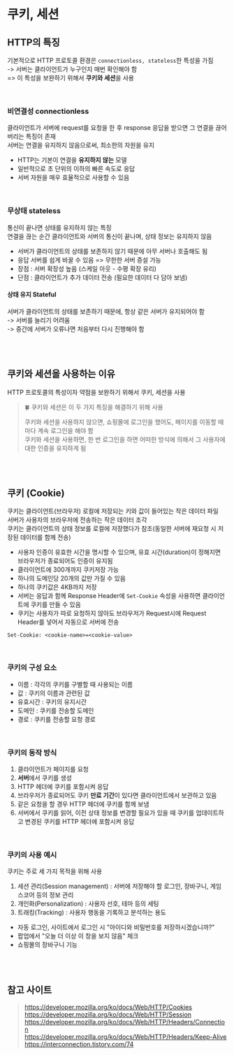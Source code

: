 # 쿠키, 세션

## HTTP의 특징

기본적으로 HTTP 프로토콜 환경은 `connectionless, stateless`한 특성을 가짐  
-> 서버는 클라이언트가 누구인지 매번 확인해야 함  
=> 이 특성을 보완하기 위해서 **쿠키와 세션**을 사용  

<br>

### 비연결성 connectionless

클라이언트가 서버에 request를 요청을 한 후 response 응답을 받으면 그 연결을 끊어 버리는 특징이 존재   
서버는 연결을 유지하지 않음으로써, 최소한의 자원을 유지

* HTTP는 기본이 연결을 **유지하지 않는** 모델
* 일반적으로 초 단위의 이하의 빠른 속도로 응답
* 서버 자원을 매우 효율적으로 사용할 수 있음

<br>

### 무상태 stateless

통신이 끝나면 상태를 유지하지 않는 특징  
연결을 끊는 순간 클라이언트와 서버의 통신이 끝나며, 상태 정보는 유지하지 않음 

* 서버가 클라이언트의 상태를 보존하지 않기 때문에 아무 서버나 호출해도 됨
* 응답 서버를 쉽게 바꿀 수 있음 => 무한한 서버 증설 가능
* 장점 : 서버 확장성 높음 (스케일 아웃 - 수평 확장 유리)
* 단점 : 클라이언트가 추가 데이터 전송 (필요한 데이터 다 담아 보냄)

#### 상태 유지 Stateful

서버가 클라이언트의 상태를 보존하기 때문에, 항상 같은 서버가 유지되어야 함   
-> 서버를 늘리기 어려움   
-> 중간에 서버가 오류나면 처음부터 다시 진행해야 함  

<br><br>

## 쿠키와 세션을 사용하는 이유

HTTP 프로토콜의 특성이자 약점을 보완하기 위해서 쿠키, 세션을 사용

> 🍀 쿠키와 세션은 이 두 가지 특징을 해결하기 위해 사용
> 
> 쿠키와 세션을 사용하지 않으면, 쇼핑몰에 로그인을 했어도, 페이지를 이동할 때 마다 계속 로그인을 해야 함  
> 쿠키와 세션을 사용하면, 한 번 로그인을 하면 어떠한 방식에 의해서 그 사용자에 대한 인증을 유지하게 됨

<br><br>

## 쿠키 (Cookie)

쿠키는 클라이언트(브라우저) 로컬에 저장되는 키와 값이 들어있는 작은 데이터 파일  
서버가 사용자의 브라우저에 전송하는 작은 데이터 조각  
쿠키는 클라이언트의 상태 정보를 로컬에 저장했다가 참조(동일한 서버에 재요청 시 저장된 데이터를 함께 전송)  

* 사용자 인증이 유효한 시간을 명시할 수 있으며, 유효 시간(duration)이 정해지면 브라우저가 종료되어도 인증이 유지됨  
* 클라이언트에 300개까지 쿠키저장 가능
* 하나의 도메인당 20개의 값만 가질 수 있음
* 하나의 쿠키값은 4KB까지 저장 
* 서버는 응답과 함께 Response Header에 `Set-Cookie` 속성을 사용하면 클라이언트에 쿠키를 만들 수 있음 
* 쿠키는 사용자가 따로 요청하지 않아도 브라우저가 Request시에 Request Header를 넣어서 자동으로 서버에 전송
  
```
Set-Cookie: <cookie-name>=<cookie-value>
```

<br>

### 쿠키의 구성 요소

* 이름 : 각각의 쿠키를 구별할 때 사용되는 이름
* 값 : 쿠키의 이름과 관련된 값
* 유효시간 : 쿠키의 유지시간
* 도메인 : 쿠키를 전송할 도메인
* 경로 : 쿠키를 전송할 요청 경로

<br>

### 쿠키의 동작 방식

1. 클라이언트가 페이지를 요청
2. **서버**에서 쿠키를 생성 
3. HTTP 헤더에 쿠키를 포함시켜 응답 
4. 브라우저가 종료되어도 쿠키 **만료 기간**이 있다면 클라이언트에서 보관하고 있음 
5. 같은 요청을 할 경우 HTTP 헤더에 쿠키를 함께 보냄 
6. 서버에서 쿠키를 읽어, 이전 상태 정보를 변경할 필요가 있을 때 쿠키를 업데이트하고 변경된 쿠키를 HTTP 헤더에 포함시켜 응답

<br>

### 쿠키의 사용 예시 

쿠키는 주로 세 가지 목적을 위해 사용

1. 세션 관리(Session management) : 서버에 저장해야 할 로그인, 장바구니, 게임 스코어 등의 정보 관리
2. 개인화(Personalization) : 사용자 선호, 테마 등의 세팅
3. 트래킹(Tracking) : 사용자 행동을 기록하고 분석하는 용도

* 자동 로그인, 사이트에서 로그인 시 "아이디와 비밀번호를 저장하시겠습니까?"
* 팝업에서 "오늘 더 이상 이 창을 보지 않음" 체크
* 쇼핑몰의 장바구니 기능

<br><br>

## 참고 사이트 

> https://developer.mozilla.org/ko/docs/Web/HTTP/Cookies  
> https://developer.mozilla.org/ko/docs/Web/HTTP/Session  
> https://developer.mozilla.org/ko/docs/Web/HTTP/Headers/Connection  
> https://developer.mozilla.org/ko/docs/Web/HTTP/Headers/Keep-Alive  
> https://interconnection.tistory.com/74
